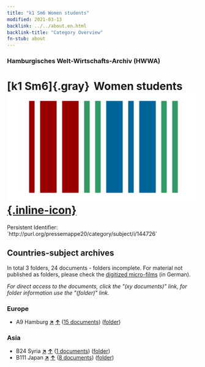 ```yaml
---
title: "k1 Sm6 Women students"
modified: 2021-03-13
backlink: ../../about.en.html
backlink-title: "Category Overview"
fn-stub: about
---
```


### Hamburgisches Welt-Wirtschafts-Archiv (HWWA)

# [k1 Sm6]{.gray}&#8201; Women students &#160; [![Wikidata](/images/Wikidata-logo.svg "Wikidata"){.inline-icon}](http://www.wikidata.org/entity/Q104700177)

<div class="hint">Persistent Identifier: `http://purl.org/pressemappe20/category/subject/i/144726`</div>







## Countries-subject archives





In total 3 folders, 24 documents - folders incomplete.
For material not published as folders, please check the [digitized micro-films](/film/h1_sh.de.html) (in German).

_For direct access to the documents, click the "(xy documents)" link, for folder information use the "(folder)" link._



### Europe

- A9 Hamburg [**&nearr;**](../../../geo/i/140905/about.en.html "Hamburg (all folders)") [**&uarr;**](../../../geo/about.en.html#A9 "Country category system") (<a href="https://pm20.zbw.eu/iiifview/folder/sh/140905,144726" title="about: Hamburg : Women students" target="_blank">15 documents</a>) ([folder](../../../../folder/sh/1409xx/140905/1447xx/144726/about.en.html))

### Asia

- B24 Syria [**&nearr;**](../../../geo/i/141114/about.en.html "Syria (all folders)") [**&uarr;**](../../../geo/about.en.html#B24 "Country category system") (<a href="https://pm20.zbw.eu/iiifview/folder/sh/141114,144726" title="about: Syria : Women students" target="_blank">1 documents</a>) ([folder](../../../../folder/sh/1411xx/141114/1447xx/144726/about.en.html))
- B111 Japan [**&nearr;**](../../../geo/i/141272/about.en.html "Japan (all folders)") [**&uarr;**](../../../geo/about.en.html#B111 "Country category system") (<a href="https://pm20.zbw.eu/iiifview/folder/sh/141272,144726" title="about: Japan : Women students" target="_blank">8 documents</a>) ([folder](../../../../folder/sh/1412xx/141272/1447xx/144726/about.en.html))








